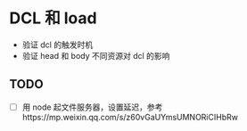 # DCL 和 load

- 验证 dcl 的触发时机
- 验证 head 和 body 不同资源对 dcl 的影响  

## TODO

- [ ] 用 node 起文件服务器，设置延迟，参考https://mp.weixin.qq.com/s/z60vGaUYmsUMNORiCIHbRw
